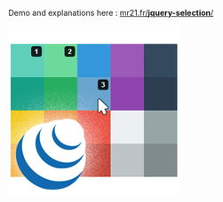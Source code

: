 Demo and explanations here :
[mr21.fr/**jquery-selection**/](http://mr21.fr/jquery-selection/)

![thumbnail](https://github.com/Mr21/jquery-selection/blob/master/thumbnail.jpg)
